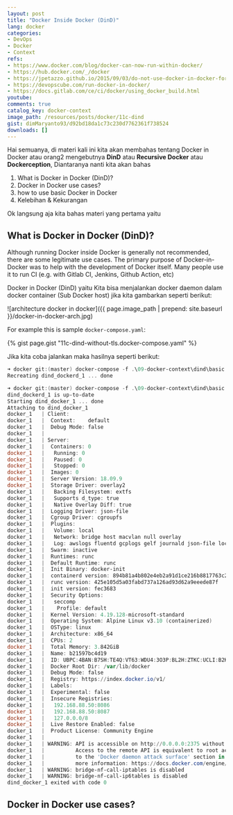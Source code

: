 ```yaml
---
layout: post
title: "Docker Inside Docker (DinD)"
lang: docker
categories:
- DevOps
- Docker
- Context
refs: 
- https://www.docker.com/blog/docker-can-now-run-within-docker/
- https://hub.docker.com/_/docker
- https://jpetazzo.github.io/2015/09/03/do-not-use-docker-in-docker-for-ci/
- https://devopscube.com/run-docker-in-docker/
- https://docs.gitlab.com/ce/ci/docker/using_docker_build.html
youtube: 
comments: true
catalog_key: docker-context
image_path: /resources/posts/docker/11c-dind
gist: dimMaryanto93/d92bd18da1c73c230d7762361f738524
downloads: []
---
```



Hai semuanya, di materi kali ini kita akan membahas tentang Docker in Docker atau orang2 mengebutnya **DinD** atau **Recursive Docker** atau **Dockerception**, Diantaranya nanti kita akan bahas

1. What is Docker in Docker (DinD)?
2. Docker in Docker use cases?
3. how to use basic Docker in Docker
4. Kelebihan & Kekurangan

Ok langsung aja kita bahas materi yang pertama yaitu 

## What is Docker in Docker (DinD)?

Although running Docker inside Docker is generally not recommended, there are some legitimate use cases. The primary purpose of Docker-in-Docker was to help with the development of Docker itself. Many people use it to run CI (e.g. with Gitlab CI, Jenkins, Github Action, etc)

Docker in Docker (DinD) yaitu Kita bisa menjalankan docker daemon dalam docker container (Sub Docker host) jika kita gambarkan seperti berikut:

![architecture docker in docker]({{ page.image_path | prepend: site.baseurl }}/docker-in-docker-arch.jpg)

For example this is sample `docker-compose.yaml`:

{% gist page.gist "11c-dind-without-tls.docker-compose.yaml" %}

Jika kita coba jalankan maka hasilnya seperti berikut:

```powershell
➜ docker git:(master) docker-compose -f .\09-docker-context\dind\basic.docker-compose.yaml up -d dockerd
Recreating dind_dockerd_1 ... done

➜ docker git:(master) docker-compose -f .\09-docker-context\dind\basic.docker-compose.yaml up docker
dind_dockerd_1 is up-to-date
Starting dind_docker_1 ... done
Attaching to dind_docker_1
docker_1   | Client:
docker_1   |  Context:    default
docker_1   |  Debug Mode: false
docker_1   |
docker_1   | Server:
docker_1   |  Containers: 0
docker_1   |   Running: 0
docker_1   |   Paused: 0
docker_1   |   Stopped: 0
docker_1   |  Images: 0
docker_1   |  Server Version: 18.09.9
docker_1   |  Storage Driver: overlay2
docker_1   |   Backing Filesystem: extfs
docker_1   |   Supports d_type: true
docker_1   |   Native Overlay Diff: true
docker_1   |  Logging Driver: json-file
docker_1   |  Cgroup Driver: cgroupfs
docker_1   |  Plugins:
docker_1   |   Volume: local
docker_1   |   Network: bridge host macvlan null overlay
docker_1   |   Log: awslogs fluentd gcplogs gelf journald json-file local logentries splunk syslog
docker_1   |  Swarm: inactive
docker_1   |  Runtimes: runc
docker_1   |  Default Runtime: runc
docker_1   |  Init Binary: docker-init
docker_1   |  containerd version: 894b81a4b802e4eb2a91d1ce216b8817763c29fb
docker_1   |  runc version: 425e105d5a03fabd737a126ad93d62a9eeede87f
docker_1   |  init version: fec3683
docker_1   |  Security Options:
docker_1   |   seccomp
docker_1   |    Profile: default
docker_1   |  Kernel Version: 4.19.128-microsoft-standard
docker_1   |  Operating System: Alpine Linux v3.10 (containerized)
docker_1   |  OSType: linux
docker_1   |  Architecture: x86_64
docker_1   |  CPUs: 2
docker_1   |  Total Memory: 3.842GiB
docker_1   |  Name: b21597bc4d19
docker_1   |  ID: UBPC:4BAN:B7SH:TE4Q:VT63:WDU4:3O3P:BL2H:ZTKC:UCLI:B2KI:TKEJ
docker_1   |  Docker Root Dir: /var/lib/docker
docker_1   |  Debug Mode: false
docker_1   |  Registry: https://index.docker.io/v1/
docker_1   |  Labels:
docker_1   |  Experimental: false
docker_1   |  Insecure Registries:
docker_1   |   192.168.88.50:8086
docker_1   |   192.168.88.50:8087
docker_1   |   127.0.0.0/8
docker_1   |  Live Restore Enabled: false
docker_1   |  Product License: Community Engine
docker_1   |
docker_1   | WARNING: API is accessible on http://0.0.0.0:2375 without encryption.
docker_1   |          Access to the remote API is equivalent to root access on the host. Refer
docker_1   |          to the 'Docker daemon attack surface' section in the documentation for
docker_1   |          more information: https://docs.docker.com/engine/security/security/#docker-daemon-attack-surface
docker_1   | WARNING: bridge-nf-call-iptables is disabled
docker_1   | WARNING: bridge-nf-call-ip6tables is disabled
dind_docker_1 exited with code 0
```

## Docker in Docker use cases?

